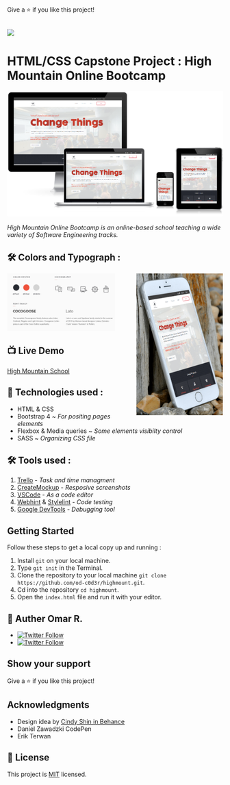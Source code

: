 Give a ⭐️ if you like this project!<br><br>

![](https://img.shields.io/badge/Microverse-blueviolet)

# HTML/CSS Capstone Project : High Mountain Online Bootcamp

![screenshot](assets/imgs/screenshot-2.png)

 _High Mountain Online Bootcamp is an online-based school teaching a wide variety of Software Engineering tracks._

 ## 🛠 Colors and Typograph :

<img src="assets/imgs/color-typograph.png" width="50%">

<img src="assets/imgs/screenshot.png" align="right" width="40%">

## 📺 Live Demo 

[High Mountain School](https://od-c0d3r.github.io/highmount/)

## 📡 Technologies used :

- HTML & CSS
- Bootstrap 4 ~ _For positing pages elements_
- Flexbox & Media queries ~ _Some elements visibilty control_
- SASS ~ _Organizing CSS file_

## 🛠 Tools used :

1. [Trello](http://trello.com) -  _Task and time managment_
1. [CreateMockup](http://createmockup.com) - _Resposive screenshots_
1. [VSCode](https://code.visualstudio.com/) - _As a code editor_
1. [Webhint](https://webhint.io/) & [Stylelint](https://stylelint.io/) - _Code testing_
1. [Google DevTools](https://developers.google.com/) - _Debugging tool_

## Getting Started

Follow these steps to get a local copy up and running :

1. Install `git` on your local machine.
1. Type `git init` in the Terminal.
1. Clone the repository to your local machine `git clone https://github.com/od-c0d3r/highmount.git`.
1. Cd into the repository `cd highmount`.
1. Open the `index.html` file and run it with your editor.

## 👤 Auther Omar R.

- [<img alt="Twitter Follow" src="https://img.shields.io/github/followers/od-c0d3r?label=Github&style=social">](https://github.com/od-c0d3r)
- [<img alt="Twitter Follow" src="https://img.shields.io/twitter/follow/od_coder?label=Twitter&style=social">](https://twitter.com/od_coder)

## Show your support

Give a ⭐️ if you like this project!

## Acknowledgments

- Design idea by [Cindy Shin in Behance](https://www.behance.net/adagio07)
- Daniel Zawadzki CodePen
- Erik Terwan

## 📝 License

This project is [MIT](https://opensource.org/licenses/MIT) licensed.
